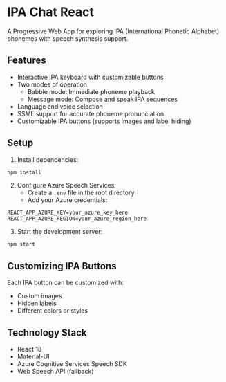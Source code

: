 # IPA Chat React

A Progressive Web App for exploring IPA (International Phonetic Alphabet) phonemes with speech synthesis support.

## Features

- Interactive IPA keyboard with customizable buttons
- Two modes of operation:
  - Babble mode: Immediate phoneme playback
  - Message mode: Compose and speak IPA sequences
- Language and voice selection
- SSML support for accurate phoneme pronunciation
- Customizable IPA buttons (supports images and label hiding)

## Setup

1. Install dependencies:
```bash
npm install
```

2. Configure Azure Speech Services:
   - Create a `.env` file in the root directory
   - Add your Azure credentials:
```
REACT_APP_AZURE_KEY=your_azure_key_here
REACT_APP_AZURE_REGION=your_azure_region_here
```

3. Start the development server:
```bash
npm start
```

## Customizing IPA Buttons

Each IPA button can be customized with:
- Custom images
- Hidden labels
- Different colors or styles

## Technology Stack

- React 18
- Material-UI
- Azure Cognitive Services Speech SDK
- Web Speech API (fallback)
